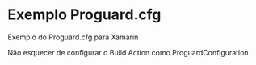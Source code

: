 # Exemplo Proguard.cfg
Exemplo do Proguard.cfg para Xamarin

Não esquecer de configurar o Build Action como ProguardConfiguration

